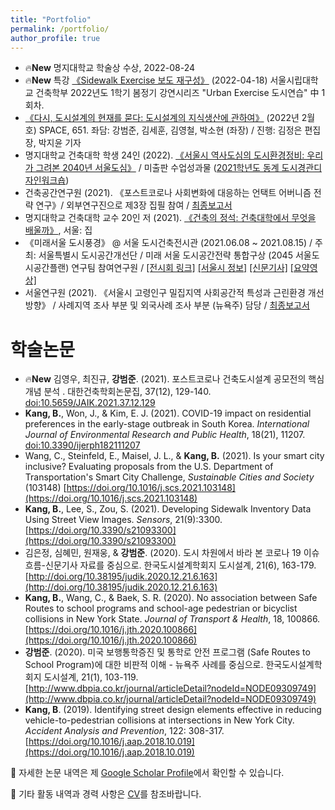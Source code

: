 ```yaml
---
title: "Portfolio"
permalink: /portfolio/
author_profile: true
---
```


* 🔥**New** 명지대학교 학술상 수상, 2022-08-24
* 🔥**New** 특강 [《Sidewalk Exercise 보도 재구성》](https://uosarch.ac.kr/uosarch_news/2022%eb%85%84%eb%8f%84-1%ed%95%99%ea%b8%b0-uosarch-%eb%b4%84%ec%a0%95%ea%b8%b0-%ea%b0%95%ec%97%b0%ec%8b%9c%eb%a6%ac%ec%a6%88/) (2022-04-18) 서울시립대학교 건축학부 2022년도 1학기 봄정기 강연시리즈 "Urban Exercise 도시연습" 中 1회차.
* [《다시, 도시설계의 현재를 묻다: 도시설계의 지식생산에 관하여》](https://vmspace.com/report/report_view.html?base_seq=MTkxNg==) (2022년 2월호) SPACE, 651. 좌담: 강범준, 김세훈, 김영철, 박소현 (좌장) / 진행: 김정은 편집장, 박지윤 기자
* 명지대학교 건축대학 학생 24인 (2022). [《서울시 역사도심의 도시환경정비: 우리가 그려본 2040년 서울도심》](https://s3.us-west-2.amazonaws.com/secure.notion-static.com/4d7b5c00-b933-4505-b26d-7716af29fd7c/220112_CAMU_%EB%8F%99%EA%B3%84_%EC%84%9C%EC%9A%B8%EB%8F%84%EC%8B%9C%ED%99%98%EA%B2%BD%EC%A0%95%EB%B9%84_%EC%B5%9C%EC%A2%85%EB%B3%B4%EA%B3%A0%EC%84%9C_s.pdf?X-Amz-Algorithm=AWS4-HMAC-SHA256&X-Amz-Content-Sha256=UNSIGNED-PAYLOAD&X-Amz-Credential=AKIAT73L2G45EIPT3X45%2F20220205%2Fus-west-2%2Fs3%2Faws4_request&X-Amz-Date=20220205T084210Z&X-Amz-Expires=86400&X-Amz-Signature=322a580e375a7d6821a8ab436a0fc68ae4cff849fc0f0b1936fdd7e68cb6385f&X-Amz-SignedHeaders=host&response-content-disposition=filename%20%3D%22220112_CAMU_%25EB%258F%2599%25EA%25B3%2584_%25EC%2584%259C%25EC%259A%25B8%25EB%258F%2584%25EC%258B%259C%25ED%2599%2598%25EA%25B2%25BD%25EC%25A0%2595%25EB%25B9%2584_%25EC%25B5%259C%25EC%25A2%2585%25EB%25B3%25B4%25EA%25B3%25A0%25EC%2584%259C_s.pdf%22&x-id=GetObject) / 미출판 수업성과물 ([2021학년도 동계 도시경관디자인워크숍](https://complete-road-66f.notion.site/Understanding-Seoul-Downtown-Renewal-Projects-070329f921a7408e98216b338e1b3e5a))
* 건축공간연구원 (2021). 《포스트코로나 사회변화에 대응하는 언택트 어버니즘 전략 연구》/ 외부연구진으로 제3장 집필 참여 / [최종보고서](https://www.auri.re.kr/gallery.es?mid=a10302000000&bid=0010&act=view&list_no=1733)
* 명지대학교 건축대학 교수 20인 저 (2021). [《건축의 정석: 건축대학에서 무엇을 배울까》](http://www.yes24.com/Product/Goods/105103688), 서울: 집
* 《미래서울 도시풍경》 @ 서울 도시건축전시관 (2021.06.08 ~ 2021.08.15) / 주최: 서울특별시 도시공간개선단 / 미래 서울 도시공간전략 통합구상 (2045 서울도시공간플랜) 연구팀 참여연구원 / [[전시회 링크]](https://sca.seoul.go.kr/seoulhour/site/urbanArch/exhibition/exhibitNow/421) [[서울시 정보]](https://news.seoul.go.kr/citybuild/archives/513005) [[신문기사]](https://news.joins.com/article/24086008) [[요약영상]](https://www.youtube.com/watch?v=hFyG75uMIQI)
* 서울연구원 (2021). 《서울시 고령인구 밀집지역 사회공간적 특성과 근린환경 개선방향》 / 사례지역 조사 부분 및 외국사례 조사 부분 (뉴욕주) 담당 / [최종보고서](http://www.si.re.kr/node/65066)

# 학술논문
* 🔥**New** 김영우, 최진규, **강범준**. (2021). 포스트코로나 건축도시설계 공모전의 핵심개념 분석 . 대한건축학회논문집, 37(12), 129-140. [doi:10.5659/JAIK.2021.37.12.129](https://www.kci.go.kr/kciportal/ci/sereArticleSearch/ciSereArtiView.kci?sereArticleSearchBean.artiId=ART002787101)
* **Kang, B.**, Won, J., & Kim, E. J. (2021). COVID-19 impact on residential preferences in the early-stage outbreak in South Korea. *International Journal of Environmental Research and Public Health*, 18(21), 11207. [doi:10.3390/ijerph182111207](https://doi.org/10.3390/ijerph182111207)
* Wang, C., Steinfeld, E., Maisel, J. L., & **Kang, B.** (2021). Is your smart city inclusive? Evaluating proposals from the U.S. Department of Transportation's Smart City Challenge, *Sustainable Cities and Society* (103148) [https://doi.org/10.1016/j.scs.2021.103148](https://doi.org/10.1016/j.scs.2021.103148)
* **Kang, B.**, Lee, S., Zou, S. (2021). Developing Sidewalk Inventory Data Using Street View Images. *Sensors*, 21(9):3300. [https://doi.org/10.3390/s21093300](https://doi.org/10.3390/s21093300) 
* 김은정, 심혜민, 원재웅, & **강범준**. (2020). 도시 차원에서 바라 본 코로나 19 이슈 흐름-신문기사 자료를 중심으로. 한국도시설계학회지 도시설계, 21(6), 163-179. [http://doi.org/10.38195/judik.2020.12.21.6.163](http://doi.org/10.38195/judik.2020.12.21.6.163)
* **Kang, B.**, Wang, C., & Baek, S. R. (2020). No association between Safe Routes to school programs and school-age pedestrian or bicyclist collisions in New York State. *Journal of Transport & Health*, 18, 100866. [https://doi.org/10.1016/j.jth.2020.100866](https://doi.org/10.1016/j.jth.2020.100866)
* **강범준**. (2020). 미국 보행통학증진 및 통학로 안전 프로그램 (Safe Routes to School Program)에 대한 비판적 이해 - 뉴욕주 사례를 중심으로. 한국도시설계학회지 도시설계, 21(1), 103-119. [http://www.dbpia.co.kr/journal/articleDetail?nodeId=NODE09309749](http://www.dbpia.co.kr/journal/articleDetail?nodeId=NODE09309749)
* **Kang, B**. (2019). Identifying street design elements effective in reducing vehicle-to-pedestrian collisions at intersections in New York City. *Accident Analysis and Prevention*, 122: 308-317. [https://doi.org/10.1016/j.aap.2018.10.019](https://doi.org/10.1016/j.aap.2018.10.019)

📰 자세한 논문 내역은 제 [Google Scholar Profile](https://scholar.google.com/citations?hl=en&user=OgXBE_4AAAAJ&view_op=list_works&sortby=pubdate)에서 확인할 수 있습니다.

📑 기타 활동 내역과 경력 사항은 [CV](https://docs.google.com/document/d/1taio6Weqx4-L7HkPty6WoQpgZYEDqC3TdxDGAQN0uIo/edit?usp=sharing)를 참조바랍니다.

<!--
{% include base_path %}

{% for post in site.portfolio %}
  {% include archive-single.html %}
{% endfor %}
-->
